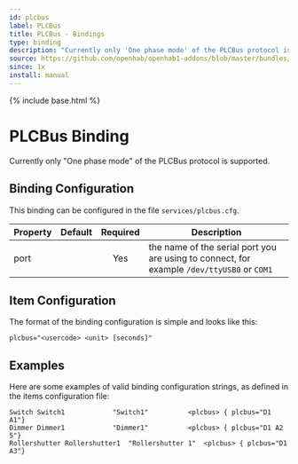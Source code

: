 ```yaml
---
id: plcbus
label: PLCBus
title: PLCBus - Bindings
type: binding
description: "Currently only 'One phase mode' of the PLCBus protocol is supported."
source: https://github.com/openhab/openhab1-addons/blob/master/bundles/binding/org.openhab.binding.plcbus/README.md
since: 1x
install: manual
---
```


<!-- Attention authors: Do not edit directly. Please add your changes to the appropriate source repository -->

{% include base.html %}

# PLCBus Binding

Currently only "One phase mode" of the PLCBus protocol is supported.

## Binding Configuration

This binding can be configured in the file `services/plcbus.cfg`.

| Property | Default | Required | Description |
|----------|---------|:--------:|-------------|
| port     |         |   Yes    | the name of the serial port you are using to connect, for example `/dev/ttyUSB0` or `COM1` |

## Item Configuration

The format of the binding configuration is simple and looks like this:

```
plcbus="<usercode> <unit> [seconds]"
```

## Examples

Here are some examples of valid binding configuration strings, as defined in the items configuration file:

```
Switch Switch1	          "Switch1"          <plcbus> { plcbus="D1 A1"}
Dimmer Dimmer1	          "Dimmer1"          <plcbus> { plcbus="D1 A2 5"}
Rollershutter Rollershutter1  "Rollershutter 1"  <plcbus> { plcbus="D1 A3"}
```
